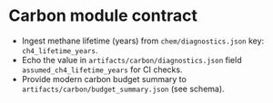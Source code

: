 # Carbon module contract
- Ingest methane lifetime (years) from `chem/diagnostics.json` key: `ch4_lifetime_years`.
- Echo the value in `artifacts/carbon/diagnostics.json` field `assumed_ch4_lifetime_years` for CI checks.
- Provide modern carbon budget summary to `artifacts/carbon/budget_summary.json` (see schema).
